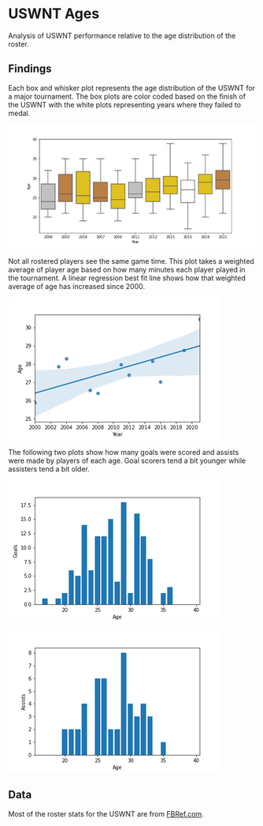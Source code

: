 # USWNT Ages

Analysis of USWNT performance relative to the age distribution of the roster.

## Findings

Each box and whisker plot represents the age distribution of the USWNT for a major tournament. The box plots are color coded based on the finish of the USWNT with the white plots representing years where they failed to medal.

![Box and whisker plots showing the age distribution for the USWNT rosters](https://github.com/agale123/uswnt-ages/blob/master/age_by_year.png?raw=true)

Not all rostered players see the same game time. This plot takes a weighted average of player age based on how many minutes each player played in the tournament. A linear regression best fit line shows how that weighted average of age has increased since 2000.

![Scatterplot showing the increasing average age for more recent USWNT rosters](https://github.com/agale123/uswnt-ages/blob/master/weighted_by_age.png?raw=true)

The following two plots show how many goals were scored and assists were made by players of each age. Goal scorers tend a bit younger while assisters tend a bit older.

![Bar chart showing goals scored based on the age of the goal scorer](https://github.com/agale123/uswnt-ages/blob/master/goals_by_age.png?raw=true)

![Bar chart showing assists based on the age of the player](https://github.com/agale123/uswnt-ages/blob/master/assists_by_age.png?raw=true)

## Data

Most of the roster stats for the USWNT are from [FBRef.com](https://fbref.com/en/squads/1c912aa0/United-States-Stats).
